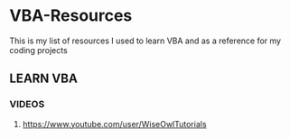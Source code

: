 # VBA-Resources

This is my list of resources I used to learn VBA and as a reference for my coding projects

## LEARN VBA

### VIDEOS

1. https://www.youtube.com/user/WiseOwlTutorials

